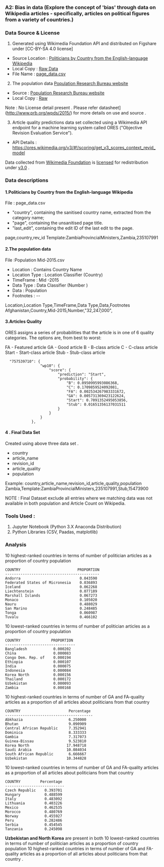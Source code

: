 ### A2: Bias in data (Explore the concept of 'bias' through data on Wikipedia articles - specifically, articles on political figures from a variety of countries.)


### Data Source & License
1. Generated using Wikimedia Foundation API and distributed on Figshare under [CC-BY-SA 4.0 license]
  * Source Location  : [Politicians by Country from the English-language Wikipedia](https://figshare.com/articles/Untitled_Item/5513449)
 * Local Copy  : [Raw Data](https://github.com/abhishekanand/data-512-a2/blob/master/rawdata/country.zip)
 * File  Name : [page_data.csv](https://github.com/abhishekanand/data-512-a2/blob/master/page_data.csv)

2. The population data [Population Research Bureau website](http://www.prb.org/DataFinder/Topic/Rankings.aspx?ind=14)
 * Source : [Population Research Bureau website](http://www.prb.org/DataFinder/Topic/Rankings.aspx?ind=14)
 * Local Copy : [Raw](https://github.com/abhishekanand/data-512-a2/blob/master/Population%20Mid-2015.csv)

Note  : No License detail present . Please refer datasheet](http://www.prb.org/wpds/2015/) for more details on use and source .

3. Article quality predictions data set collected using a Wikimedia API endpoint for a machine learning system called ORES ("Objective Revision Evaluation Service").
 * API Details : https://ores.wikimedia.org/v3/#!/scoring/get_v3_scores_context_revid_model

Data collected from [Wikimedia Foundation](https://en.wikipedia.org/wiki/Wikimedia_Foundation) is [licensed](https://en.wikipedia.org/wiki/Wikimedia_Foundation#Projects_and_initiatives) for redistribution under [v3.0](https://creativecommons.org/licenses/by/3.0/) .


###  Data descriptions

#### 1.Politicians by Country from the English-language Wikipedia
File  : page_data.csv
  * "country", containing the sanitised country name, extracted from the category name;
  * "page", containing the unsanitised page title.
  *  "last_edit", containing the edit ID of the last edit to the page.

page,country,rev_id
Template:ZambiaProvincialMinisters,Zambia,235107991

 #### 2.The population data
 File :Population Mid-2015.csv
  * Location : Contains Country Name
  * Location Type : Location Classifier  (Country)
  * TimeFrame  : Mid -2015
  * Data Type : Data Classifier (Number )
  * Data : Population   
  * Footnotes : --

Location,Location Type,TimeFrame,Data Type,Data,Footnotes
Afghanistan,Country,Mid-2015,Number,"32,247,000",

#### 3.Articles Quality

ORES assigns a series of probabilities that the article is in one of 6 quality categories. The options are, from best to worst:

FA - Featured article
GA - Good article
B - B-class article
C - C-class article
Start - Start-class article
Stub - Stub-class article

~~~~
  "757539710": {
                "wp10": {
                    "score": {
                        "prediction": "Start",
                        "probability": {
                            "B": 0.0950995993086368,
                            "C": 0.1709859524092081,
                            "FA": 0.002534267983331672,
                            "GA": 0.005731369423122624,
                            "Start": 0.7091352495053856,
                            "Stub": 0.01651356137031511
                        }
                    }
                }
            },
~~~~

#### 4 . Final Data Set  
Created using above three data set .  
  *  country
  *   article_name
  *   revision_id
  *   article_quality
  *   population

Example:
country,article_name,revision_id,article_quality,population
Zambia,Template:ZambiaProvincialMinisters,235107991,Stub,15473900

NOTE : Final Dataset exclude all entries where we matching data was not available in both population and Article Count on Wikipedia.

### Tools Used  :

1. Jupyter Notebook (Python 3.X Anaconda Distribution)
2. Python  Libraries (CSV, Paadas, matplotlib)

### Analysis


10 highest-ranked countries in terms of number of politician articles as a proportion of country population
~~~~
COUNTRY                          PROPORTION
-------------------------------------------
Andorra                           0.043590
Federated States of Micronesia    0.036893
Iceland                           0.062268
Liechtenstein                     0.077189
Marshall Islands                  0.067273
Monaco                            0.105020
Nauru                             0.488029
San Marino                        0.248485
Tonga                             0.060987
Tuvalu                            0.466102
~~~~


10 lowest-ranked countries in terms of number of politician articles as a proportion of country population
~~~~
COUNTRY              PROPORTION
--------------------------------
Bangladesh            0.000202
China                 0.000083
Congo Dem. Rep. of    0.000194
Ethiopia              0.000107
India                 0.000075
Indonesia             0.000084
Korea North           0.000156
Thailand              0.000172
Uzbekistan            0.000093
Zambia                0.000168
~~~~


10 highest-ranked countries in terms of number of GA and FA-quality articles as a proportion of all articles about politicians from that country
~~~~
COUNTRY                      Percentage
----------------------------------------
Abkhazia                     6.250000
Bhutan                       9.090909
Central African Republic     7.352941
Dominica                     8.333333
Gambia                       7.317073
Guinea-Bissau                9.523810
Korea North                 17.948718
Saudi Arabia                10.084034
South African Republic       6.666667
Uzbekistan                  10.344828
~~~~

10 lowest-ranked countries in terms of number of GA and FA-quality articles as a proportion of all articles about politicians from that country
~~~~
COUNTRY         Percentage
---------------------------
Czech Republic    0.393701
Hungary           0.488599
Italy             0.483092
Lithuania         0.403226
Mexico            0.462535
Morocco           0.480769
Norway            0.455927
Peru              0.282486
Serbia            0.454545
Tanzania          0.245098
~~~~


**Uzbekistan  and  North  Korea** are  present in both  10 lowest-ranked countries in terms of number of politician articles as a proportion of country population  10 highest-ranked countries in terms of number of GA and FA-quality articles as a proportion of all articles about politicians from that country .
